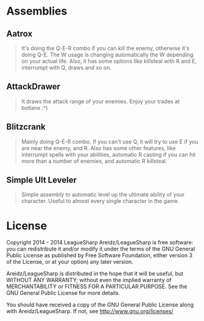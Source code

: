 Assemblies
=================

Aatrox
----

> It's doing the Q-E-R combo if you can kill the enemy, otherwise it's doing Q-E. The W usage is changing automatically the W depending on your actual life. Also, it has some options like killsteal with R and E, interrumpt with Q, draws and so on.

AttackDrawer
----

> It draws the attack range of your enemies. Enjoy your trades at botlane :^)

Blitzcrank
----

> Mainly doing Q-E-R combo. If you can't use Q, it will try to use E if you are near the enemy, and R. Also has some other features, like interrumpt spells with your abilities, automatic R casting if you can hit more than a number of enemies, and automatic R killsteal.

Simple Ult Leveler
----

> Simple assembly to automatic level up the ultimate ability of your character. Useful to almost every single character in the game.


License
=================

Copyright 2014 - 2014 LeagueSharp
Areidz/LeagueSharp is free software: you can redistribute it and/or modify
it under the terms of the GNU General Public License as published by
Free Software Foundation, either version 3 of the License, or
at your option) any later version.

Areidz/LeagueSharp is distributed in the hope that it will be useful,
but WITHOUT ANY WARRANTY; without even the implied warranty of
MERCHANTABILITY or FITNESS FOR A PARTICULAR PURPOSE. See the
GNU General Public License for more details.

You should have received a copy of the GNU General Public License
along with Areidz/LeagueSharp. If not, see http://www.gnu.org/licenses/
